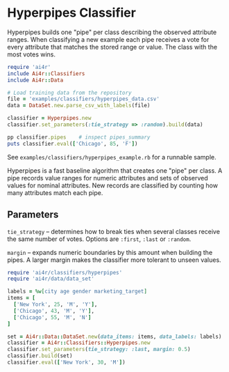 # Hyperpipes Classifier

Hyperpipes builds one "pipe" per class describing the observed attribute ranges. When classifying a new example each pipe receives a vote for every attribute that matches the stored range or value. The class with the most votes wins.

```ruby
require 'ai4r'
include Ai4r::Classifiers
include Ai4r::Data

# Load training data from the repository
file = 'examples/classifiers/hyperpipes_data.csv'
data = DataSet.new.parse_csv_with_labels(file)

classifier = Hyperpipes.new
classifier.set_parameters(:tie_strategy => :random).build(data)

pp classifier.pipes    # inspect pipes_summary
puts classifier.eval(['Chicago', 85, 'F'])
```

See `examples/classifiers/hyperpipes_example.rb` for a runnable sample.

Hyperpipes is a fast baseline algorithm that creates one "pipe" per class.
A pipe records value ranges for numeric attributes and sets of observed values
for nominal attributes. New records are classified by counting how many
attributes match each pipe.

## Parameters

`tie_strategy` – determines how to break ties when several classes receive the
same number of votes. Options are `:first`, `:last` or `:random`.

`margin` – expands numeric boundaries by this amount when building the pipes.
A larger margin makes the classifier more tolerant to unseen values.

```ruby
require 'ai4r/classifiers/hyperpipes'
require 'ai4r/data/data_set'

labels = %w[city age gender marketing_target]
items = [
  ['New York', 25, 'M', 'Y'],
  ['Chicago', 43, 'M', 'Y'],
  ['Chicago', 55, 'M', 'N']
]

set = Ai4r::Data::DataSet.new(data_items: items, data_labels: labels)
classifier = Ai4r::Classifiers::Hyperpipes.new
classifier.set_parameters(tie_strategy: :last, margin: 0.5)
classifier.build(set)
classifier.eval(['New York', 30, 'M'])
```
